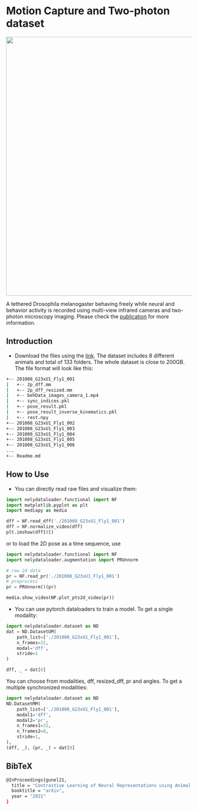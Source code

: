 
# Motion Capture and Two-photon dataset

<p align="center">
  <img src="https://user-images.githubusercontent.com/20509861/132999255-34327a13-7ea2-4391-8af9-f00e71f5a14d.png" width="700">
</p>

A tethered Drosophila melanogaster behaving freely while neural and behavior activity is recorded using multi-view infrared cameras and two-photon microscopy imaging. Please check the [publication](todo) for more information.

## Introduction

- Download the files using the [link](todo). The dataset includes 8 different animals and total of 133 folders. The whole dataset is close to 200GB. 
The file format will look like this:

```sh
+-- 201008_G23xU1_Fly1_001
|   +-- 2p_dff.mm
|   +-- 2p_dff_resized.mm
|   +-- behData_images_camera_1.mp4
|   +-- sync_indices.pkl
|   +-- pose_result.pkl
|   +-- pose_result_inverse_kinematics.pkl
|   +-- rest.npy
+-- 201008_G23xU1_Fly1_002
+-- 201008_G23xU1_Fly1_003
+-- 201008_G23xU1_Fly1_004
+-- 201008_G23xU1_Fly1_005 
+-- 201008_G23xU1_Fly1_006
...
+-- Readme.md
```

## How to Use

- You can directly read raw files and visualize them:

```python
import nelydataloader.functional import NF
import matplotlib.pyplot as plt
import mediapy as media

dff = NF.read_dff('./201008_G23xU1_Fly1_001')
dff = NF.normalize_video(dff)
plt.imshow(dff[0])
```
or to load the 2D pose as a time sequence, use

```python
import nelydataloader.functional import NF
import nelydataloader.augmentation import PRUnnorm

# raw 2d data
pr = NF.read_pr('./201008_G23xU1_Fly1_001')
# preprocess
pr = PRUnnorm()(pr)

media.show_video(NP.plot_pts2d_video(pr))
```
- You can use pytorch dataloaders to train a model. To get a single modality:
```python
import nelydataloader.dataset as ND
dat = ND.DatasetUM(
    path_list=['./201008_G23xU1_Fly1_001'],
    n_frames=32,
    modal='dff',
    stride=1
)

dff, _ = dat[0]
```

You can choose from modalities, dff, resized_dff, pr and angles. To get a multiple synchronized modalities: 

```python
import nelydataloader.dataset as ND
ND.DatasetMM(
    path_list=['./201008_G23xU1_Fly1_001'],
    modal1='dff',
    modal2='pr',
    n_frames1=32,
    n_frames2=8,
    stride=1,
),
(dff, _), (pr, _) = dat[0]
```

## BibTeX
```bash
@InProceedings{gunel21,
  title = "Contrastive Learning of Neural Representations using Animal Behavior",
  booktitle = "arXiv",
  year = "2021"
}
```
